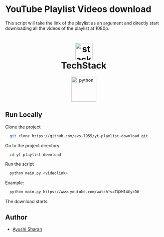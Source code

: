 # YouTube Playlist Videos download

This script will take the link of the playlist as an argument and directly start downloading all the videos of the playlist at 1080p.

<h1 align="center">
  <img src="https://ik.imagekit.io/pq7opoglh/GitHub_ReadMe/stack_GjMfbKvDP.svg?ik-sdk-version=javascript-1.4.3&updatedAt=1655143763495" width="55" alt="stacklogo-python" />
 <br>
 TechStack</h1>

<div align="center">
<img src="https://raw.githubusercontent.com/gilbarbara/logos/master/logos/python.svg" alt="python" width="80" height="80"/>
</div>

## Run Locally

Clone the project

```bash
  git clone https://github.com/avs-7955/yt-playlist-download.git
```

Go to the project directory

```bash
  cd yt-playlist-download
```

Run the script

```bash
  python main.py <videolink>
```

Example:

```bash
  python main.py https://www.youtube.com/watch?v=TQXMl4GycD0
```

The download starts.

## Author

-   [Ayushi Sharan](https://github.com/avs-7955)
